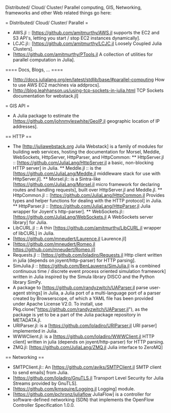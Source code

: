 Distributed/ Cloud/ Cluster/ Parallel computing, GIS, Networking, frameworks and other Web related things go here:

= Distributed/ Cloud/ Cluster/ Parallel = 
* AWS.jl :: [https://github.com/amitmurthy/AWS.jl supports the EC2 and S3 API's, letting you start / stop EC2 instances dynamically].
* LCJC.jl:: [https://github.com/amitmurthy/LCJC.jl Loosely Coupled Julia Clusters].
* [https://github.com/amitmurthy/PTools.jl A collection of utilities for parallel computation in Julia].
 
 
==== Docs, Blogs, ... ====
* [http://docs.julialang.org/en/latest/stdlib/base/#parallel-computing How to use AWS EC2 machines via addprocs].
* [http://blog.leahhanson.us/using-tcp-sockets-in-julia.html TCP Sockets documentation for webstack.jl]


= GIS API =
* A Julia package to estimate the [https://github.com/johnmyleswhite/GeoIP.jl geographic location of IP addresses].


== HTTP ==
* The [http://juliawebstack.org Julia Webstack] is a family of modules for building web services, hosting the documentation for Morsel, Meddle, WebSockets, HttpServer, HttpParser, and HttpCommon:
** HttpServer.jl :: [https://github.com/JuliaLang/HttpServer.jl a basic, non-blocking HTTP server] in Julia.
** Meddle.jl :: is the [https://github.com/JuliaLang/Meddle.jl middleware stack for use with HttpServer.jl].
** Morsel.jl:: is a Sintra-like [https://github.com/JuliaLang/Morsel.jl micro framework for declaring routes and handling requests], built over HttpServer.jl and Meddle.jl.
** HttpCommon.jl :: [https://github.com/JuliaLang/HttpCommon.jl Provides types and helper functions for dealing with the HTTP protocol] in Julia.
** HttpParser.jl :: [https://github.com/JuliaLang/HttpParser.jl Julia wrapper for Joyent's http-parser].
** WebSockets.jl:: [https://github.com/JuliaLang/WebSockets.jl A WebSockets server library] for Julia.
* LibCURL.jl :: A thin [https://github.com/amitmurthy/LibCURL.jl wrapper of libCURL] in Julia.
* [https://github.com/mneudert/Laurence.jl Laurence.jl]
* [https://github.com/mneudert/Romeo.jl https://github.com/mneudert/Romeo.jl]
* Requests.jl :: [https://github.com/loladiro/Requests.jl Http client written in julia (depends on joyent/http-parser) for HTTP parsing]. 
* SimJulia.jl :: https://github.com/BenLauwens/SimJulia.jl is a combined continuous time / discrete event process oriented simulation framework] written in Julia inspired by the Simula library DISCO and the Python library SimPy.
* A package to [https://github.com/randyzwitch/UAParser.jl parse user-agent strings] in Julia, a Julia port of a multi-language port of a parser created by Browserscope, of which a YAML file has been provided under Apache License V2.0. To install, use Pkg.clone("https://github.com/randyzwitch/UAParser.jl"), as the package is yet to be a part of the Julia package repository in METADATA.jl.
* URIParser.jl: is a [https://github.com/loladiro/URIParser.jl URI parser] implemented in Julia.
* WWWClient.jl: is a [https://github.com/loladiro/WWWClient.jl  HTTP client] written in julia (depends on joyent/http-parser) for HTTP parsing. 
* ZMQ.jl: [https://github.com/JuliaLang/ZMQ.jl Julia interface to ZeroMQ]


== Networking ==
* SMTPClient.jl:: An [https://github.com/aviks/SMTPClient.jl SMTP client to send emails] from Julia.
* [https://github.com/loladiro/GnuTLS.jl Transport Level Security for Julia Streams provided by GnuTLS].
* [https://github.com/kmsquire/Logging.jl Logging] module.
* [https://github.com/pchronz/juliaflow JuliaFlow] is a controller for software-defined networking (SDN) that implements the OpenFlow Controller Specification 1.0.0. 



